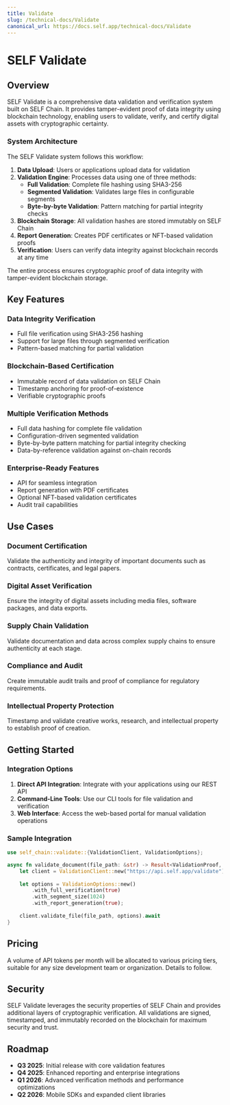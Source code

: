 ```yaml
---
title: Validate
slug: /technical-docs/Validate
canonical_url: https://docs.self.app/technical-docs/Validate
---
```


# SELF Validate

## Overview

SELF Validate is a comprehensive data validation and verification system built on SELF Chain. It provides tamper-evident proof of data integrity using blockchain technology, enabling users to validate, verify, and certify digital assets with cryptographic certainty.

### System Architecture

The SELF Validate system follows this workflow:

1. **Data Upload**: Users or applications upload data for validation
2. **Validation Engine**: Processes data using one of three methods:
   - **Full Validation**: Complete file hashing using SHA3-256
   - **Segmented Validation**: Validates large files in configurable segments
   - **Byte-by-byte Validation**: Pattern matching for partial integrity checks
3. **Blockchain Storage**: All validation hashes are stored immutably on SELF Chain
4. **Report Generation**: Creates PDF certificates or NFT-based validation proofs
5. **Verification**: Users can verify data integrity against blockchain records at any time

The entire process ensures cryptographic proof of data integrity with tamper-evident blockchain storage.

## Key Features

### Data Integrity Verification
- Full file verification using SHA3-256 hashing
- Support for large files through segmented verification
- Pattern-based matching for partial validation

### Blockchain-Based Certification
- Immutable record of data validation on SELF Chain
- Timestamp anchoring for proof-of-existence
- Verifiable cryptographic proofs

### Multiple Verification Methods
- Full data hashing for complete file validation
- Configuration-driven segmented validation
- Byte-by-byte pattern matching for partial integrity checking
- Data-by-reference validation against on-chain records

### Enterprise-Ready Features
- API for seamless integration
- Report generation with PDF certificates
- Optional NFT-based validation certificates
- Audit trail capabilities

## Use Cases

### Document Certification
Validate the authenticity and integrity of important documents such as contracts, certificates, and legal papers.

### Digital Asset Verification
Ensure the integrity of digital assets including media files, software packages, and data exports.

### Supply Chain Validation
Validate documentation and data across complex supply chains to ensure authenticity at each stage.

### Compliance and Audit
Create immutable audit trails and proof of compliance for regulatory requirements.

### Intellectual Property Protection
Timestamp and validate creative works, research, and intellectual property to establish proof of creation.

## Getting Started

### Integration Options
1. **Direct API Integration**: Integrate with your applications using our REST API
2. **Command-Line Tools**: Use our CLI tools for file validation and verification
3. **Web Interface**: Access the web-based portal for manual validation operations

### Sample Integration

```rust
use self_chain::validate::{ValidationClient, ValidationOptions};

async fn validate_document(file_path: &str) -> Result<ValidationProof, ValidationError> {
    let client = ValidationClient::new("https://api.self.app/validate");
    
    let options = ValidationOptions::new()
        .with_full_verification(true)
        .with_segment_size(1024)
        .with_report_generation(true);
        
    client.validate_file(file_path, options).await
}
```

## Pricing

A volume of API tokens per month will be allocated to various pricing tiers, suitable for any size development team or organization. Details to follow.

## Security

SELF Validate leverages the security properties of SELF Chain and provides additional layers of cryptographic verification. All validations are signed, timestamped, and immutably recorded on the blockchain for maximum security and trust.

## Roadmap

- **Q3 2025**: Initial release with core validation features
- **Q4 2025**: Enhanced reporting and enterprise integrations
- **Q1 2026**: Advanced verification methods and performance optimizations
- **Q2 2026**: Mobile SDKs and expanded client libraries
